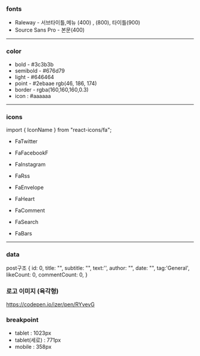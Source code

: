 ### fonts

- Raleway - 서브타이틀,메뉴 (400) , (800), 타이틀(900)
- Source Sans Pro - 본문(400)

---

### color

- bold - #3c3b3b
- semibold - #676d79
- light - #646464
- point - #2ebaae rgb(46, 186, 174)
- border - rgba(160,160,160,0.3)
- icon : #aaaaaa

---

### icons

import { IconName } from "react-icons/fa";

- FaTwitter
- FaFacebookF
- FaInstagram
- FaRss
- FaEnvelope

- FaHeart
- FaComment

- FaSearch
- FaBars

---

### data

post구조
{
id: 0,
title: "",
subtitle: "",
text:'',
author: "",
date: "",
tag:'General',
likeCount: 0,
commentCount: 0,
}

### 로고 이미지 (육각형)

https://codepen.io/izer/pen/RYvevG

### breakpoint

- tablet : 1023px
- tablet(세로) : 771px
- mobile : 358px
